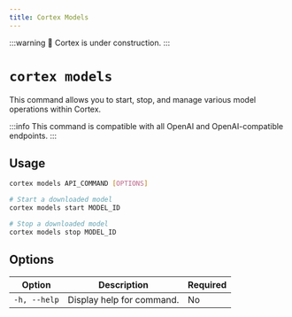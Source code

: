 ```yaml
---
title: Cortex Models
---
```


:::warning
🚧 Cortex is under construction.
:::

# `cortex models`

This command allows you to start, stop, and manage various model operations within Cortex.

:::info
This command is compatible with all OpenAI and OpenAI-compatible endpoints.
:::

## Usage

```bash
cortex models API_COMMAND [OPTIONS]

# Start a downloaded model
cortex models start MODEL_ID

# Stop a downloaded model
cortex models stop MODEL_ID
```

## Options

| Option            | Description                              | Required |
|-------------------|------------------------------------------|-------------------|
| `-h, --help`      | Display help for command.                 | No         |
